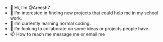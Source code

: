 - 👋 Hi, I’m @Areesh7
- 👀 I’m interested in finding new projects that could help me in my school work.
- 🌱 I’m currently learning normal coding.
- 💞️ I’m looking to collaborate on some ideas or projects people have.
- 📫 How to reach me message me or email me

<!---
Areesh7/Areesh7 is a ✨ special ✨ repository because its `README.md` (this file) appears on your GitHub profile.
You can click the Preview link to take a look at your changes.
--->
